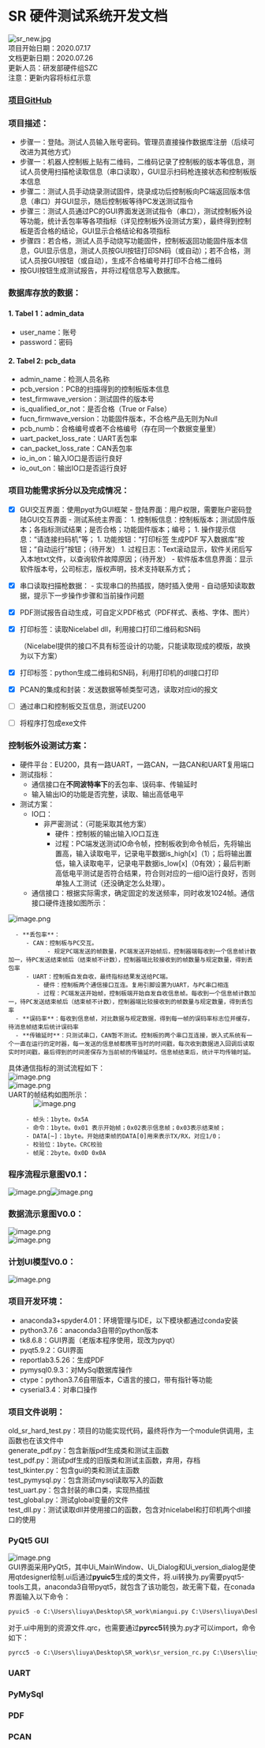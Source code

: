 # SR 硬件测试系统开发文档

![sr_new.jpg](https://cdn.nlark.com/yuque/0/2020/jpeg/753325/1596187871902-9ed71732-9edd-4cdf-9af6-4c0644b5dd89.jpeg#align=left&display=inline&height=73&margin=%5Bobject%20Object%5D&name=sr_new.jpg&originHeight=339&originWidth=1280&size=114217&status=done&style=none&width=276)<br />项目开始日期：2020.07.17<br />文档更新日期：2020.07.26<br />更新人员：研发部硬件组SZC<br />注意：更新内容将标红示意
<a name="L5YGG"></a>
### [项目GitHub](https://github.com/RadarSun/SR_work)
<a name="VSfA0"></a>
### 项目描述：

- 步骤一：登陆。测试人员输入账号密码。管理员直接操作数据库注册（后续可改进为其他方式）
- 步骤一：机器人控制板上贴有二维码，二维码记录了控制板的版本等信息，测试人员使用扫描枪读取信息（串口读取），GUI显示扫码枪连接状态和控制板版本信息
- 步骤二：测试人员手动烧录测试固件，烧录成功后控制板向PC端返回版本信息（串口）并GUI显示，随后控制板等待PC发送测试指令
- 步骤三：测试人员通过PC的GUI界面发送测试指令（串口），测试控制板外设等功能，统计丢包率等各项指标（详见控制板外设测试方案），最终得到控制板是否合格的结论，GUI显示合格结论和各项指标
- 步骤四：若合格，测试人员手动烧写功能固件，控制板返回功能固件版本信息，GUI显示信息，测试人员按GUI按钮打印SN码（或自动）；若不合格，测试人员按GUI按钮（或自动），生成不合格编号并打印不合格二维码
- 按GUI按钮生成测试报告，并将过程信息写入数据库。
<a name="55Dp5"></a>
### 数据库存放的数据：
<a name="JcOYc"></a>
#### 1. Tabel 1：admin_data

- user_name：账号
- password：密码
<a name="Hh2Yu"></a>
#### 2. Tabel 2: pcb_data

- admin_name：检测人员名称
- pcb_version：PCB的扫描得到的控制板版本信息
- test_firmwave_version：测试固件的版本号
- is_qualified_or_not：是否合格（True or False）
- fucn_firmwave_version：功能固件版本，不合格产品无则为Null
- pcb_numb：合格编号或者不合格编号（存在同一个数据变量里）
- uart_packet_loss_rate：UART丢包率
- can_packet_loss_rate：CAN丢包率
- io_in_on：输入IO口是否运行良好
- io_out_on：输出IO口是否运行良好
<a name="a2TG1"></a>
###  项目功能需求拆分以及完成情况：

- [x] GUI交互界面：使用pyqt为GUI框架
      - 登陆界面：用户权限，需要账户密码登陆GUI交互界面
      - 测试系统主界面：
         1. 控制板信息：控制板版本；测试固件版本；各指标测试结果；是否合格；功能固件版本；编号；
         1. 操作提示信息：“请连接扫码机”等；
         1. 功能按钮：“打印标签 生成PDF 写入数据库”按钮；“自动运行”按钮；（待开发）
         1. 过程日志：Text滚动显示，软件关闭后写入本地txt文件，以查询软件故障原因；（待开发）
      - 软件版本信息界面：显示软件版本号，公司标志，版权声明，技术支持联系方式；
- [x] 串口读取扫描枪数据：
      - 实现串口的热插拔，随时插入使用
      - 自动感知读取数据，提示下一步操作步骤和当前操作问题
- [x] PDF测试报告自动生成，可自定义PDF格式（PDF样式、表格、字体、图片）
- [x] 打印标签：读取Nicelabel dll，利用接口打印二维码和SN码

   （Nicelabel提供的接口不具有标签设计的功能，只能读取现成的模版，故换为以下方案）

- [x] 打印标签：python生成二维码和SN码，利用打印机的dll接口打印
- [x] PCAN的集成和封装：发送数据等帧类型可选，读取对应id的报文
- [ ] 通过串口和控制板交互信息，测试EU200
- [ ] 将程序打包成exe文件
<a name="VYOhY"></a>
### 控制板外设测试方案：

- 硬件平台：EU200，具有一路UART，一路CAN，一路CAN和UART复用端口
- 测试指标：
   - 通信接口在**不同波特率下**的丢包率、误码率、传输延时
   - 输入输出IO的功能是否完整，读取、输出高低电平
- 测试方案：
   - IO口：
      - 非严密测试：（可能采取其他方案）
         - 硬件：控制板的输出输入IO口互连
         - 过程：PC端发送测试IO命令帧，控制板收到命令帧后，先将输出置高，输入读取电平，记录电平数据is_high[x]（1）；后将输出置低，输入读取电平，记录电平数据is_low[x]（0有效）；最后判断高低电平测试是否符合结果，符合则对应的一组IO运行良好，否则单独人工测试（还没确定怎么处理）。
   - 通信接口：根据实际需求，确定固定的发送频率，同时收发1024帧。通信接口硬件连接如图所示：

![image.png](https://cdn.nlark.com/yuque/0/2020/png/753325/1596182642976-705b2197-8e15-45e2-8aad-aa7e828b797e.png#align=left&display=inline&height=135&margin=%5Bobject%20Object%5D&name=image.png&originHeight=199&originWidth=347&size=7521&status=done&style=none&width=236)

      - **丢包率**：
         - CAN：控制板与PC交互。
               - 规定PC端发送的帧数量，PC端发送开始帧后，控制器端每收到一个信息帧计数加一，待PC发送结束帧后（结束帧不计数），控制器端比较接收到的帧数量与规定数量，得到丢包率
         - UART：控制板自发自收，最终指标结果发送给PC端。
            - 硬件：控制板两个通信接口互连。复用引脚设置为UART，与PC串口相连
            - 过程：PC端发送开始帧，控制板端开始自发自收信息帧。每收到一个信息帧计数加一，待PC发送结束帧后（结束帧不计数），控制器端比较接收到的帧数量与规定数量，得到丢包率
      - **误码率**：每收到信息帧，对比数据与规定数据，得到每一帧的误码率标志位并缓存，待消息帧结束后统计误码率
      - **传输延时**：只测试串口，CAN暂不测试。控制板的两个串口互连接，嵌入式系统有一个一直在运行的定时器，每一发送的信息帧都携带当时的时间戳，每次收到数据进入回调后读取实时时间戳，最后得到的时间差保存为当前帧的传输延时。信息帧结束后，统计平均传输时延。

具体通信指标的测试流程如下：<br />![image.png](https://cdn.nlark.com/yuque/0/2020/png/753325/1596189286417-3c79a637-4e5b-40f9-8db4-69e5f41b61df.png#align=left&display=inline&height=597&margin=%5Bobject%20Object%5D&name=image.png&originHeight=1193&originWidth=712&size=123564&status=done&style=none&width=356)<br />![image.png](https://cdn.nlark.com/yuque/0/2020/png/753325/1596189320485-0af21f18-b672-44f4-981d-cdaa799b2ea8.png#align=left&display=inline&height=308&margin=%5Bobject%20Object%5D&name=image.png&originHeight=616&originWidth=595&size=52344&status=done&style=none&width=297.5)<br />UART的帧结构如图所示：  <br />             ![image.png](https://cdn.nlark.com/yuque/0/2020/png/753325/1596178733425-a56cb4ae-9f31-44f6-9e8c-9e3676c578b9.png#align=left&display=inline&height=64&margin=%5Bobject%20Object%5D&name=image.png&originHeight=64&originWidth=453&size=3184&status=done&style=none&width=453)

         - 帧头：1byte。0x5A
         - 命令：1byte。0x01 表示开始帧；0x02表示信息帧；0x03表示结束帧；
         - DATA[~]：1byte。开始结束帧的DATA[0]用来表示TX/RX，对应1/0；
         - 校验位：1byte。CRC校验
         - 帧尾：2byte。0x0D 0x0A
<a name="7DCO2"></a>
### 程序流程示意图V0.1：
![image.png](https://cdn.nlark.com/yuque/0/2020/png/753325/1596164065741-4f0828f1-9855-4121-87d4-20860a9177ca.png#align=left&display=inline&height=669&margin=%5Bobject%20Object%5D&name=image.png&originHeight=1337&originWidth=709&size=96120&status=done&style=none&width=354.5)![image.png](https://cdn.nlark.com/yuque/0/2020/png/753325/1596163505782-196e3636-bd71-4ad4-87ac-6d2eb1f247b8.png#align=left&display=inline&height=13&margin=%5Bobject%20Object%5D&name=image.png&originHeight=25&originWidth=1&size=77&status=done&style=none&width=0.5)
<a name="ww5I9"></a>
### 数据流示意图V0.0：
![image.png](https://cdn.nlark.com/yuque/0/2020/png/753325/1595399952494-b762ea7d-cf3a-474c-b6ba-87bdacf1a758.png#align=left&display=inline&height=215&margin=%5Bobject%20Object%5D&name=image.png&originHeight=430&originWidth=793&size=42405&status=done&style=none&width=396.5)<br />![image.png](https://cdn.nlark.com/yuque/0/2020/png/753325/1595499705902-f3960cb2-35ad-4d93-8529-5a29f5cf6ec5.png#align=left&display=inline&height=207&margin=%5Bobject%20Object%5D&name=image.png&originHeight=413&originWidth=556&size=51405&status=done&style=none&width=278)
<a name="hgh9q"></a>
### 计划UI模型V0.0：
![image.png](https://cdn.nlark.com/yuque/0/2020/png/753325/1595401259181-358f21ee-7a05-4d9e-864b-60856d5def70.png#align=left&display=inline&height=311&margin=%5Bobject%20Object%5D&name=image.png&originHeight=621&originWidth=717&size=37119&status=done&style=none&width=358.5)<br />

<a name="aEiPk"></a>
### 项目开发环境：

- anaconda3+spyder4.01：环境管理与IDE，以下模块都通过conda安装
- python3.7.6：anaconda3自带的python版本
- tk8.6.8：GUI界面（老版本程序使用，现改为pyqt）
- pyqt5.9.2：GUI界面
- reportlab3.5.26：生成PDF
- pymysql0.9.3：对MySql数据库操作
- ctype：python3.7.6自带版本，C语言的接口，带有指针等功能
- cyserial3.4：对串口操作
<a name="Lphty"></a>
### 项目文件说明：
old_sr_hard_test.py：项目的功能实现代码，最终将作为一个module供调用，主函数也在该文件中<br />generate_pdf.py：包含新版pdf生成类和测试主函数<br />test_pdf.py：测试pdf生成的旧版类和测试主函数，弃用，存档<br />test_tkinter.py：包含gui的类和测试主函数<br />test_pymysql.py：包含测试mysql读取写入的函数<br />test_uart.py：包含封装的串口类，实现热插拔<br />test_global.py：测试global变量的文件<br />test_dll.py：测试读取dll并使用接口的函数，包含对nicelabel和打印机两个dll接口的使用
<a name="aFb76"></a>
### PyQt5 GUI
![image.png](https://cdn.nlark.com/yuque/0/2020/png/753325/1596161733431-15b90dbd-744d-4141-8c44-c614c6de5009.png#align=left&display=inline&height=307&margin=%5Bobject%20Object%5D&name=image.png&originHeight=613&originWidth=1303&size=79194&status=done&style=none&width=651.5)<br />GUI界面采用PyQt5，其中Ui_MainWindow、Ui_Dialog和Ui_version_dialog是使用qtdesigner绘制.ui后通过**pyuic5**生成的类文件，将.ui转换为.py需要pyqt5-tools工具，anaconda3自带pyqt5，就包含了该功能包，故无需下载，在conada界面输入以下命令：
```python
pyuic5 -o C:\Users\liuya\Desktop\SR_work\miangui.py C:\Users\liuya\Desktop\SR_work\miangui.ui
```
对于.ui中用到的资源文件.qrc，也需要通过**pyrcc5**转换为.py才可以import，命令如下：
```python
pyrcc5 -o C:\Users\liuya\Desktop\SR_work\sr_version_rc.py C:\Users\liuya\Desktop\SR_work\sr_version.qrc
```


<a name="t0lJW"></a>
### UART
<a name="qLMol"></a>
### PyMySql
<a name="EnlN7"></a>
### PDF
<a name="3MiE4"></a>
### PCAN

<br />
<br />
<br />

